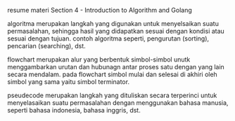 resume materi Section 4 - Introduction to Algorithm and Golang

algoritma merupakan langkah yang digunakan untuk menyelsaikan suatu permasalahan, sehingga hasil yang didapatkan sesuai dengan kondisi atau sesuai dengan tujuan.
contoh algoritma seperti, pengurutan (sorting), pencarian (searching), dst.

flowchart merupakan alur yang berbentuk simbol-simbol unutk menggambarkan urutan 
dan hubunagn antar proses satu dengan yang lain secara mendalam. pada flowchart
simbol mulai dan selesai di akhiri oleh simbol yang sama yaitu simbol terminator. 

pseudecode merupakan langkah yang dituliskan secara terperinci untuk menyelasaikan
suatu permasalahan dengan menggunakan bahasa manusia, seperti bahasa indonesia, bahasa inggris, dst. 



